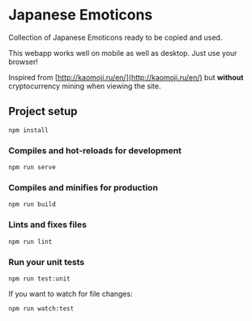 # Japanese Emoticons

Collection of Japanese Emoticons ready to be copied and used.

This webapp works well on mobile as well as desktop. Just use your browser!

Inspired from [http://kaomoji.ru/en/](http://kaomoji.ru/en/) but **without** cryptocurrency mining when viewing the site.

## Project setup
```
npm install
```

### Compiles and hot-reloads for development
```
npm run serve
```

### Compiles and minifies for production
```
npm run build
```

### Lints and fixes files
```
npm run lint
```

### Run your unit tests
```
npm run test:unit
```

If you want to watch for file changes:
```
npm run watch:test
```